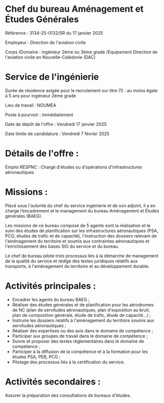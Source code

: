 # Chef du bureau Aménagement et Études Générales

Référence : 3134-25-0132/SR du 17 janvier 2025

Employeur : Direction de l'aviation civile

Corps /Domaine : ingénieur 2ème ou 3ème grade /Equipement Direction de l'aviation civile en Nouvelle-Calédonie (DAC)

# Service de l'ingénierie

Durée de résidence exigée pour le recrutement sur titre (1) : au moins égale à 5 ans pour ingénieur 2ème grade

Lieu de travail : NOUMEA

Poste à pourvoir : immédiatement

Date de dépôt de l'offre : Vendredi 17 janvier 2025

Date limite de candidature : Vendredi 7 février 2025

# Détails de l'offre :

Emploi RESPNC : Chargé d'études ou d'opérations d'infrastructures aéronautiques

# Missions :

Placé sous l'autorité du chef du service ingénierie et de son adjoint, il a en charge l’encadrement et le management du bureau Aménagement et Études générales (BAEG).

Les missions de ce bureau composé de 5 agents sont la réalisation et le suivi des études de planification sur les infrastructures aéronautiques (PSA, PCG, études de trafic et de capacité), l'instruction des dossiers relevant de l'aménagement du territoire et soumis aux contraintes aéronautiques et l'enrichissement des bases SIG du service et du bureau.

Le chef de bureau pilote trois processus liés à la démarche de management de la qualité du service et rédige des textes juridiques relatifs aux transports, à l'aménagement du territoire et au développement durable.

# Activités principales :

- Encadrer les agents du bureau BAEG ;
- Réaliser des études générales et de planification pour les aérodromes de NC (plan de servitudes aéronautiques, plan d'exposition au bruit, plan de composition générale, étude de trafic, étude de capacité…) ;
- Instruire les dossiers relatifs à l'aménagement du territoire soumis aux servitudes aéronautiques ;
- Réaliser des expertises ou des avis dans le domaine de compétence ;
- Participer aux groupes de travail dans le domaine de compétence ;
- Suivre et proposer des textes réglementaires dans le domaine de compétence ;
- Participer à la diffusion de la compétence et à la formation pour les études PSA, PEB, PCG ;
- Pilotage des processus liés à la certification du service.

# Activités secondaires :

Assurer la préparation des consultations de bureaux d'études.